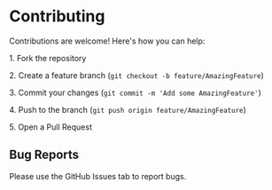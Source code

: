 # Contributing



Contributions are welcome! Here's how you can help:



1\. Fork the repository

2\. Create a feature branch (`git checkout -b feature/AmazingFeature`)

3\. Commit your changes (`git commit -m 'Add some AmazingFeature'`)

4\. Push to the branch (`git push origin feature/AmazingFeature`)

5\. Open a Pull Request



## Bug Reports



Please use the GitHub Issues tab to report bugs.


